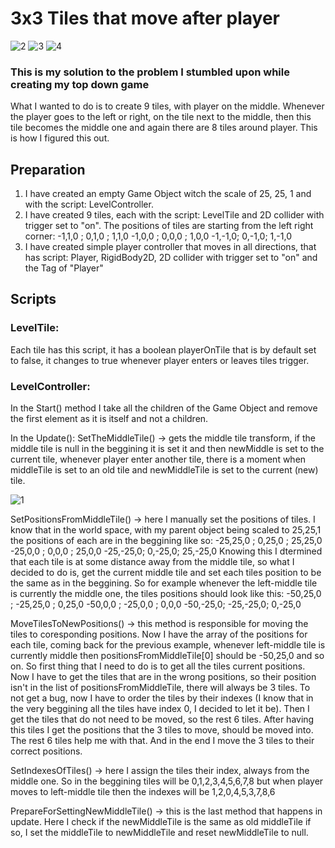 # 3x3 Tiles that move after player

![2](https://user-images.githubusercontent.com/44843822/196753270-1497d567-4167-42d1-8288-1b89e9c45813.png)
![3](https://user-images.githubusercontent.com/44843822/196753434-53692227-04c2-4a59-847a-2c603026c2f2.png)
![4](https://user-images.githubusercontent.com/44843822/196753441-d3f2b018-3308-4248-96d7-c224f3efa654.png)

### This is my solution to the problem I stumbled upon while creating my top down game
What I wanted to do is to create 9 tiles, with player on the middle. Whenever the player goes to the left or right, on the tile next to the middle, then this tile becomes the middle one and again there are 8 tiles around player. This is how I figured this out.

## Preparation
1) I have created an empty Game Object witch the scale of 25, 25, 1 and with the script: LevelController.
2) I have created 9 tiles, each with the script: LevelTile and 2D collider with trigger set to "on". The positions of tiles are starting from the left right corner: 
  -1,1,0 ; 0,1,0 ; 1,1,0
  -1,0,0 ; 0,0,0 ; 1,0,0
  -1,-1,0; 0,-1,0; 1,-1,0
3) I have created simple player controller that moves in all directions, that has script: Player, RigidBody2D, 2D collider with trigger set to "on" and the Tag of "Player"

## Scripts
### LevelTile:
Each tile has this script, it has a boolean playerOnTile that is by default set to false, it changes to true whenever player enters or leaves tiles trigger.

### LevelController:
In the Start() method I take all the children of the Game Object and remove the first element as it is itself and not a children.

In the Update():
SetTheMiddleTile() -> gets the middle tile transform, if the middle tile is null in the beggining it is set it and then newMiddle is set to the current tile, whenever player enter another tile, there is a moment when middleTile is set to an old tile and newMiddleTile is set to the current (new) tile.
  
![1](https://user-images.githubusercontent.com/44843822/196749345-429c70ed-a103-469c-b516-edba3b5502bc.png)

SetPositionsFromMiddleTile() -> here I manually set the positions of tiles. I know that in the world space, with my parent object being scaled to 25,25,1 the positions of each are in the beggining like so:
  -25,25,0 ; 0,25,0 ; 25,25,0
  -25,0,0  ; 0,0,0  ; 25,0,0
  -25,-25,0; 0,-25,0; 25,-25,0
Knowing this I dtermined that each tile is at some distance away from the middle tile, so what I decided to do is, get the current middle tile and set each tiles position to be the same as in the beggining. So for example whenever the left-middle tile is currently the middle one, the tiles positions should look like this:
  -50,25,0 ; -25,25,0 ; 0,25,0
  -50,0,0  ; -25,0,0  ; 0,0,0
  -50,-25,0; -25,-25,0; 0,-25,0
  
MoveTilesToNewPositions() -> this method is responsible for moving the tiles to coresponding positions. Now I have the array of the positions for each tile, coming back for the previous example, whenever left-middle tile is currently middle then positionsFromMiddleTile[0] should be -50,25,0 and so on. So first thing that I need to do is to get all the tiles current positions. Now I have to get the tiles that are in the wrong positions, so their position isn't in the list of positionsFromMiddleTile, there will always be 3 tiles. To not get a bug, now I have to order the tiles by their indexes (I know that in the very beggining all the tiles have index 0, I decided to let it be). Then I get the tiles that do not need to be moved, so the rest 6 tiles. After having this tiles I get the positions that the 3 tiles to move, should be moved into. The rest 6 tiles help me with that. And in the end I move the 3 tiles to their correct positions.

SetIndexesOfTiles() -> here I assign the tiles their index, always from the middle one. So in the beggining tiles will be 0,1,2,3,4,5,6,7,8 but when player moves to left-middle tile then the indexes will be 1,2,0,4,5,3,7,8,6

PrepareForSettingNewMiddleTile() -> this is the last method that happens in update. Here I check if the newMiddleTile is the same as old middleTile if so, I set the middleTile to newMiddleTile and reset newMiddleTile to null.
